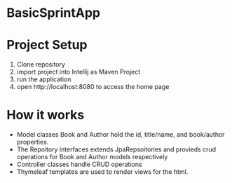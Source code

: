 # BasicSprintApp

# Project Setup
1. Clone repository
2. import project into Intellij as Maven Project
3. run the application
4. open http://localhost:8080 to access the home page

# How it works
- Model classes Book and Author hold the id, title/name, and book/author properties.
- The Repoitory interfaces extends JpaRepsoitories and provieds crud operations for Book and Author models respectively
- Controller classes handle CRUD operations
- Thymeleaf templates are used to render views for the html.

